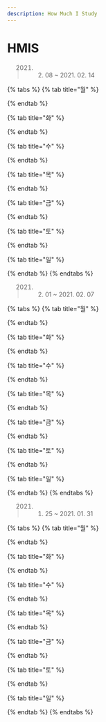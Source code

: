 ```yaml
---
description: How Much I Study
---
```


# HMIS



> 2021. 02. 08 ~ 2021. 02. 14

{% tabs %}
{% tab title="월" %}

{% endtab %}

{% tab title="화" %}

{% endtab %}

{% tab title="수" %}

{% endtab %}

{% tab title="목" %}

{% endtab %}

{% tab title="금" %}

{% endtab %}

{% tab title="토" %}

{% endtab %}

{% tab title="일" %}

{% endtab %}
{% endtabs %}



> 2021. 02. 01 ~ 2021. 02. 07

{% tabs %}
{% tab title="월" %}

{% endtab %}

{% tab title="화" %}

{% endtab %}

{% tab title="수" %}

{% endtab %}

{% tab title="목" %}

{% endtab %}

{% tab title="금" %}

{% endtab %}

{% tab title="토" %}

{% endtab %}

{% tab title="일" %}

{% endtab %}
{% endtabs %}



> 2021. 01. 25 ~ 2021. 01. 31

{% tabs %}
{% tab title="월" %}

{% endtab %}

{% tab title="화" %}

{% endtab %}

{% tab title="수" %}

{% endtab %}

{% tab title="목" %}

{% endtab %}

{% tab title="금" %}

{% endtab %}

{% tab title="토" %}

{% endtab %}

{% tab title="일" %}

{% endtab %}
{% endtabs %}



